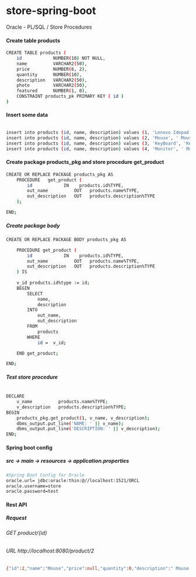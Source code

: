 # store-spring-boot
Oracle - PL/SQL / Store Procedures

#### Create table products

```sh
CREATE TABLE products (
    id            NUMBER(10) NOT NULL,
    name          VARCHAR2(50),
    price         NUMBER(6, 2),
    quantity      NUMBER(10),
    description   VARCHAR2(50),
    photo         VARCHAR2(50),
    featured      NUMBER(1, 0),
    CONSTRAINT products_pk PRIMARY KEY ( id )
)
```
#### Insert some data
```sh

insert into products (id, name, description) values (1, 'Lenovo Idepad', ' Notebook Review');
insert into products (id, name, description) values (2, 'Mouse', ' Mouse Review');
insert into products (id, name, description) values (3, 'KeyBoard', 'KeyBoard Review');
insert into products (id, name, description) values (4, 'Monitor', ' Monitor Review');

```
#### Create package  products_pkg and store procedure get_product

```sh
CREATE OR REPLACE PACKAGE products_pkg AS
    PROCEDURE   get_product (
        id            IN    products.id%TYPE,
        out_name          OUT   products.name%TYPE,
        out_description   OUT   products.description%TYPE
    );

END;
``` 
##### Create package body
```sh
CREATE OR REPLACE PACKAGE BODY products_pkg AS

    PROCEDURE get_product (
        id            IN    products.id%TYPE,
        out_name          OUT   products.name%TYPE,
        out_description   OUT   products.description%TYPE
    ) IS
    
    v_id products.id%type := id;
    BEGIN
        SELECT
            name,
            description
        INTO
            out_name,
            out_description
        FROM
            products
        WHERE
            id =  v_id;

    END get_product;

END;
```

##### Test store procedure

```sh

DECLARE
    v_name          products.name%TYPE;
    v_description   products.description%TYPE;
BEGIN
    products_pkg.get_product(1, v_name, v_description);
    dbms_output.put_line('NAME: ' || v_name);
    dbms_output.put_line('DESCRIPTION: ' || v_description);
END;
```

#### Spring boot config
##### src -> main -> resources -> application.properties
```sh
#Spring Boot Config for Oracle
oracle.url= jdbc:oracle:thin:@//localhost:1521/ORCL
oracle.username=store
oracle.password=test
```

#### Rest API
##### Request
###### GET product/{id}
###### URL http://localhost:8080/product/2
```sh
{"id":2,"name":"Mouse","price":null,"quantity":0,"description":" Mouse Review","photo":null,"featured":false}
```

